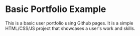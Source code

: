 # Basic Portfolio Example

This is a basic user portfolio using Github pages. It is a simple HTML/CSS/JS project that showcases a user's work and skills.